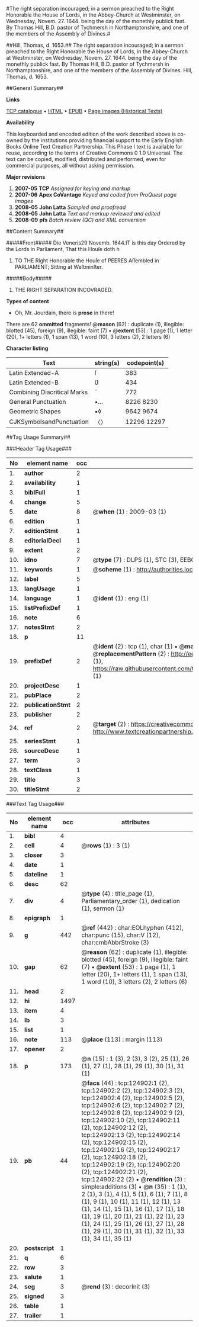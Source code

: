 #The right separation incouraged; in a sermon preached to the Right Honorable the House of Lords, in the Abbey-Church at Westminster, on Wednesday, Novem. 27. 1644. being the day of the monethly publick fast. By Thomas Hill, B.D. pastor of Tychmersh in Northamptonshire, and one of the members of the Assembly of Divines.#

##Hill, Thomas, d. 1653.##
The right separation incouraged; in a sermon preached to the Right Honorable the House of Lords, in the Abbey-Church at Westminster, on Wednesday, Novem. 27. 1644. being the day of the monethly publick fast. By Thomas Hill, B.D. pastor of Tychmersh in Northamptonshire, and one of the members of the Assembly of Divines.
Hill, Thomas, d. 1653.

##General Summary##

**Links**

[TCP catalogue](http://www.ota.ox.ac.uk/tcp/)  • 
[HTML](http://tei.it.ox.ac.uk/tcp/Texts-HTML/free/A86/A86358.html)  • 
[EPUB](http://tei.it.ox.ac.uk/tcp/Texts-EPUB/free/A86/A86358.epub) • 
[Page images (Historical Texts)](https://data.historicaltexts.jisc.ac.uk/view?pubId=eebo-99872465e&pageId=eebo-99872465e-124902-1)

**Availability**

This keyboarded and encoded edition of the
	       work described above is co-owned by the institutions
	       providing financial support to the Early English Books
	       Online Text Creation Partnership. This Phase I text is
	       available for reuse, according to the terms of Creative
	       Commons 0 1.0 Universal. The text can be copied,
	       modified, distributed and performed, even for
	       commercial purposes, all without asking permission.

**Major revisions**

1. __2007-05__ __TCP__ *Assigned for keying and markup*
1. __2007-06__ __Apex CoVantage__ *Keyed and coded from ProQuest page images*
1. __2008-05__ __John Latta__ *Sampled and proofread*
1. __2008-05__ __John Latta__ *Text and markup reviewed and edited*
1. __2008-09__ __pfs__ *Batch review (QC) and XML conversion*

##Content Summary##

#####Front#####
Die Veneris29 Novemb. 1644.IT is this day Ordered by the Lords in Parliament, That this Houſe doth h
1. TO THE Right Honorable the Houſe of PEERES Aſſembled in PARLIAMENT; Sitting at Weſtminſter.

#####Body#####

1. THE RIGHT SEPARATION INCOVRAGED.

**Types of content**

  * Oh, Mr. Jourdain, there is **prose** in there!

There are 62 **ommitted** fragments! 
 @__reason__ (62) : duplicate (1), illegible: blotted (45), foreign (9), illegible: faint (7)  •  @__extent__ (53) : 1 page (1), 1 letter (20), 1+ letters (1), 1 span (13), 1 word (10), 3 letters (2), 2 letters (6)

**Character listing**


|Text|string(s)|codepoint(s)|
|---|---|---|
|Latin Extended-A|ſ|383|
|Latin Extended-B|Ʋ|434|
|Combining             Diacritical Marks|̄|772|
|General Punctuation|•…|8226 8230|
|Geometric Shapes|▪◊|9642 9674|
|CJKSymbolsandPunctuation|〈〉|12296 12297|

##Tag Usage Summary##

###Header Tag Usage###

|No|element name|occ|attributes|
|---|---|---|---|
|1.|__author__|2||
|2.|__availability__|1||
|3.|__biblFull__|1||
|4.|__change__|5||
|5.|__date__|8| @__when__ (1) : 2009-03 (1)|
|6.|__edition__|1||
|7.|__editionStmt__|1||
|8.|__editorialDecl__|1||
|9.|__extent__|2||
|10.|__idno__|7| @__type__ (7) : DLPS (1), STC (3), EEBO-CITATION (1), PROQUEST (1), VID (1)|
|11.|__keywords__|1| @__scheme__ (1) : http://authorities.loc.gov/ (1)|
|12.|__label__|5||
|13.|__langUsage__|1||
|14.|__language__|1| @__ident__ (1) : eng (1)|
|15.|__listPrefixDef__|1||
|16.|__note__|6||
|17.|__notesStmt__|2||
|18.|__p__|11||
|19.|__prefixDef__|2| @__ident__ (2) : tcp (1), char (1)  •  @__matchPattern__ (2) : ([0-9\-]+):([0-9IVX]+) (1), (.+) (1)  •  @__replacementPattern__ (2) : http://eebo.chadwyck.com/downloadtiff?vid=$1&page=$2 (1), https://raw.githubusercontent.com/textcreationpartnership/Texts/master/tcpchars.xml#$1 (1)|
|20.|__projectDesc__|1||
|21.|__pubPlace__|2||
|22.|__publicationStmt__|2||
|23.|__publisher__|2||
|24.|__ref__|2| @__target__ (2) : https://creativecommons.org/publicdomain/zero/1.0/ (1), http://www.textcreationpartnership.org/docs/. (1)|
|25.|__seriesStmt__|1||
|26.|__sourceDesc__|1||
|27.|__term__|3||
|28.|__textClass__|1||
|29.|__title__|3||
|30.|__titleStmt__|2||


###Text Tag Usage###

|No|element name|occ|attributes|
|---|---|---|---|
|1.|__bibl__|4||
|2.|__cell__|4| @__rows__ (1) : 3 (1)|
|3.|__closer__|3||
|4.|__date__|1||
|5.|__dateline__|1||
|6.|__desc__|62||
|7.|__div__|4| @__type__ (4) : title_page (1), Parliamentary_order (1), dedication (1), sermon (1)|
|8.|__epigraph__|1||
|9.|__g__|442| @__ref__ (442) : char:EOLhyphen (412), char:punc (15), char:V (12), char:cmbAbbrStroke (3)|
|10.|__gap__|62| @__reason__ (62) : duplicate (1), illegible: blotted (45), foreign (9), illegible: faint (7)  •  @__extent__ (53) : 1 page (1), 1 letter (20), 1+ letters (1), 1 span (13), 1 word (10), 3 letters (2), 2 letters (6)|
|11.|__head__|2||
|12.|__hi__|1497||
|13.|__item__|4||
|14.|__lb__|3||
|15.|__list__|1||
|16.|__note__|113| @__place__ (113) : margin (113)|
|17.|__opener__|2||
|18.|__p__|173| @__n__ (15) : 1 (3), 2 (3), 3 (2), 25 (1), 26 (1), 27 (1), 28 (1), 29 (1), 30 (1), 31 (1)|
|19.|__pb__|44| @__facs__ (44) : tcp:124902:1 (2), tcp:124902:2 (2), tcp:124902:3 (2), tcp:124902:4 (2), tcp:124902:5 (2), tcp:124902:6 (2), tcp:124902:7 (2), tcp:124902:8 (2), tcp:124902:9 (2), tcp:124902:10 (2), tcp:124902:11 (2), tcp:124902:12 (2), tcp:124902:13 (2), tcp:124902:14 (2), tcp:124902:15 (2), tcp:124902:16 (2), tcp:124902:17 (2), tcp:124902:18 (2), tcp:124902:19 (2), tcp:124902:20 (2), tcp:124902:21 (2), tcp:124902:22 (2)  •  @__rendition__ (3) : simple:additions (3)  •  @__n__ (35) : 1 (1), 2 (1), 3 (1), 4 (1), 5 (1), 6 (1), 7 (1), 8 (1), 9 (1), 10 (1), 11 (1), 12 (1), 13 (1), 14 (1), 15 (1), 16 (1), 17 (1), 18 (1), 19 (1), 20 (1), 21 (1), 22 (1), 23 (1), 24 (1), 25 (1), 26 (1), 27 (1), 28 (1), 29 (1), 30 (1), 31 (1), 32 (1), 33 (1), 34 (1), 35 (1)|
|20.|__postscript__|1||
|21.|__q__|6||
|22.|__row__|3||
|23.|__salute__|1||
|24.|__seg__|3| @__rend__ (3) : decorInit (3)|
|25.|__signed__|3||
|26.|__table__|1||
|27.|__trailer__|1||

